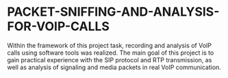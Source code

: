 # PACKET-SNIFFING-AND-ANALYSIS-FOR-VOIP-CALLS
Within the framework of this project task, recording and analysis of VoIP calls using software tools was realized. The main goal of this project is to gain practical experience with the SIP protocol and RTP transmission, as well as analysis of signaling and media packets in real VoIP communication.
